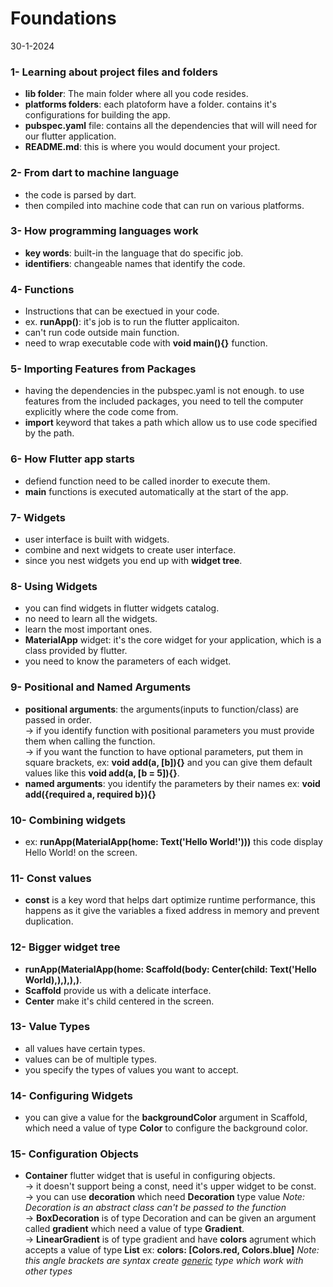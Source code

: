 # Foundations
30-1-2024

### 1- Learning about project files and folders
* **lib folder**: The main folder where all you code resides.
* **platforms folders**: each platoform have a folder. contains it's configurations for building the app.
* **pubspec.yaml** file: contains all the dependencies that will will need for our flutter application.
* **README.md**: this is where you would document your project.

### 2- From dart to machine language
* the code is parsed by dart.
* then compiled into machine code that can run on various platforms.

### 3- How programming languages work
* **key words**: built-in the language that do specific job.
* **identifiers**: changeable names that identify the code.

### 4- Functions
* Instructions that can be exectued in your code.
* ex. **runApp()**: it's job is to run the flutter applicaiton.
* can't run code outside main function.
* need to wrap executable code with **void main(){}** function.

### 5- Importing Features from Packages
* having the dependencies in the pubspec.yaml is not enough. to use features from the included packages, you need to tell the computer explicitly where the code come from.
* **import** keyword that takes a path which allow us to use code specified by the path.

### 6- How Flutter app starts
* defiend function need to be called inorder to execute them.
* **main** functions is executed automatically at the start of the app.

### 7- Widgets
* user interface is built with widgets.
* combine and next widgets to create user interface.
* since you nest widgets you end up with **widget tree**.

### 8- Using Widgets
* you can find widgets in flutter widgets catalog.
* no need to learn all the widgets.
* learn the most important ones.
* **MaterialApp** widget: it's the core widget for your application, which is a class provided by flutter.
* you need to know the parameters of each widget.

### 9- Positional and Named Arguments
* **positional arguments**: the arguments(inputs to function/class) are passed in order.
<br> -> if you identify function with positional parameters you must provide them when calling the function.
<br> -> if you want the function to have optional parameters, put them in square brackets, ex: **void add(a, [b]){}** and you can give them default values like this **void add(a, [b = 5]){}**.
* **named arguments**: you identify the parameters by their names ex: **void add({required a, required b}){}**

### 10- Combining widgets
* ex: **runApp(MaterialApp(home: Text('Hello World!')))** this code display Hello World! on the screen.

### 11- Const values
* **const** is a key word that helps dart optimize runtime performance, this happens as it give the variables a fixed address in memory and prevent duplication.

### 12- Bigger widget tree
* **runApp(MaterialApp(home: Scaffold(body: Center(child: Text('Hello World),),),),)**.
* **Scaffold** provide us with a delicate interface.
* **Center** make it's child centered in the screen.

### 13- Value Types
* all values have certain types.
* values can be of multiple types.
* you specify the types of values you want to accept.

### 14- Configuring Widgets
* you can give a value for the **backgroundColor** argument in Scaffold, which need a value of type **Color** to configure the background color.  

### 15- Configuration Objects
* **Container** flutter widget that is useful in configuring objects.
<br> -> it doesn't support being a const, need it's upper widget to be const.
<br> -> you can use **decoration** which need **Decoration** type value *Note: Decoration is an abstract class can't be passed to the function* 
<br> -> **BoxDecoration** is of type Decoration and can be given an argument called **gradient** which need a value of type **Gradient**.
<br> -> **LinearGradient** is of type gradient and have **colors** agrument which accepts a value of type **List<Color>** ex: **colors: [Colors.red, Colors.blue]** *Note: this angle brackets are syntax create <u>*generic*</u> type which work with other types*  
